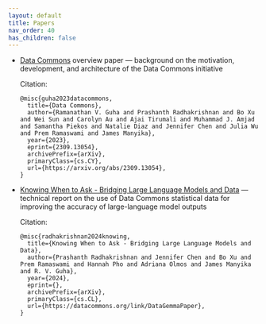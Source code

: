 ```yaml
---
layout: default
title: Papers
nav_order: 40
has_children: false
---
```


- [Data Commons](http://arxiv.org/abs/2309.13054) overview paper &mdash; background on the motivation, development, and architecture of the Data Commons initiative

    Citation:

    ```
    @misc{guha2023datacommons,
      title={Data Commons}, 
      author={Ramanathan V. Guha and Prashanth Radhakrishnan and Bo Xu and Wei Sun and Carolyn Au and Ajai Tirumali and Muhammad J. Amjad and Samantha Piekos and Natalie Diaz and Jennifer Chen and Julia Wu and Prem Ramaswami and James Manyika},
      year={2023},
      eprint={2309.13054},
      archivePrefix={arXiv},
      primaryClass={cs.CY},
      url={https://arxiv.org/abs/2309.13054}, 
    }
    ```

- [Knowing When to Ask - Bridging Large Language Models and Data](https://datacommons.org/link/DataGemmaPaper) &mdash; technical report on the use of Data Commons statistical data for improving the accuracy of large-language model outputs

    Citation:
    
    ```
    @misc{radhakrishnan2024knowing,
      title={Knowing When to Ask - Bridging Large Language Models and Data}, 
      author={Prashanth Radhakrishnan and Jennifer Chen and Bo Xu and Prem Ramaswami and Hannah Pho and Adriana Olmos and James Manyika and R. V. Guha},
      year={2024},
      eprint={},
      archivePrefix={arXiv},
      primaryClass={cs.CL},
      url={https://datacommons.org/link/DataGemmaPaper}, 
    }
    ```
